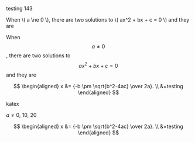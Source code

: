 
<script type="text/javascript" id="MathJax-script" async
  src="https://cdn.jsdelivr.net/npm/mathjax@3/es5/tex-chtml.js">
</script>
<script type="text/x-mathjax-config">
    MathJax.Hub.Config({
        tex2jax: {
        skipTags: ['script', 'noscript', 'style', 'textarea', 'pre'],
        inlineMath: [['$','$']]
        }
    });
</script>



testing 143

When \\( a \ne 0 \\), there are two solutions to \\( ax^2 + bx + c = 0 \\) and they are

When $$a \ne 0$$, there are two solutions to $$ax^2 + bx + c = 0$$ and they are

$$
\begin{aligned}
x &= {-b \pm \sqrt{b^2-4ac} \over 2a}. \\
&=testing
\end{aligned}
$$

katex

$a \ne 0$, $10$, 20

$$
\begin{aligned}
  x &= {-b \pm \sqrt{b^2-4ac} \over 2a}. \\
  &=testing
\end{aligned} 
$$
